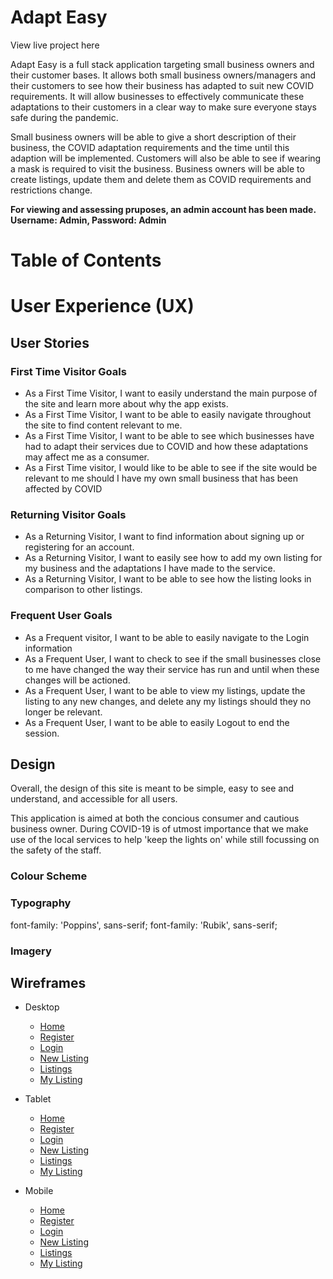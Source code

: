 # **Adapt Easy**

View live project here 

Adapt Easy is a full stack application targeting small business owners and their customer bases. It allows both small business owners/managers and their customers to see how their business has adapted to suit new COVID requirements. It will allow businesses to effectively communicate these adaptations to their customers in a clear way to make sure everyone stays safe during the pandemic.

Small business owners will be able to give a short description of their business, the COVID adaptation requirements and the time until this adaption will be implemented. Customers will also be able to see if wearing a mask is required to visit the business. Business owners will be able to create listings, update them and delete them as COVID requirements and restrictions change. 

**For viewing and assessing pruposes, an admin account has been made. Username: Admin, Password: Admin**

# Table of Contents

# User Experience (UX)

## User Stories

### First Time Visitor Goals

- As a First Time Visitor, I want to easily understand the main purpose of the site and learn more about why the app exists. 
- As a First Time Visitor, I want to be able to easily navigate throughout the site to find content relevant to me.
- As a First Time Visitor, I want to be able to see which businesses have had to adapt their services due to COVID and how these adaptations may affect me as a consumer.
- As a First Time visitor, I would like to be able to see if the site would be relevant to me should I have my own small business that has been affected by COVID

### Returning Visitor Goals

- As a Returning Visitor, I want to find information about signing up or registering for an account. 
- As a Returning Visitor, I want to easily see how to add my own listing for my business and the adaptations I have made to the service.
- As a Returning Visitor, I want to be able to see how the listing looks in comparison to other listings. 

### Frequent User Goals
- As a Frequent visitor, I want to be able to easily navigate to the Login information
- As a Frequent User, I want to check to see if the small businesses close to me have changed the way their service has run and until when these changes will be actioned.
- As a Frequent User, I want to be able to view my listings, update the listing to any new changes, and delete any my listings should they no longer be relevant. 
- As a Frequent User, I want to be able to easily Logout to end the session. 

## Design

Overall, the design of this site is meant to be simple, easy to see and understand, and accessible for all users. 

This application is aimed at both the concious consumer and cautious business owner. During COVID-19 is of utmost importance that we make use of the local services to help 'keep the lights on' while still focussing on the safety of the staff. 


### Colour Scheme


### Typography
font-family: 'Poppins', sans-serif;
font-family: 'Rubik', sans-serif;


### Imagery


## Wireframes

- Desktop
  - [Home](wireframes/desktop/about_desktop.JPG)
  - [Register](wireframes/desktop/register_desktop.JPG)
  - [Login](wireframes/desktop/login_desktop.JPG)
  - [New Listing](wireframes/desktop/new_listing_desktop.JPG)
  - [Listings](wireframes/desktop/listings_desktop.JPG)
  - [My Listing](wireframes/desktop/my_listingt_desktop.JPG)

- Tablet
  - [Home](wireframes/tablet/about_tablet.JPG)
  - [Register](wireframes/tablet/register_tablet.JPG)
  - [Login](wireframes/tablet/login_tablet.JPG)
  - [New Listing](wireframes/tablet/new_listing_tablet.JPG)
  - [Listings](wireframes/tablet/listings_tablet.JPG)
  - [My Listing](wireframes/tablet/my_listing_tablet.JPG)
  
- Mobile
  - [Home](wireframes/mobile/about_mobile.JPG)
  - [Register](wireframes/mobile/register_mobile.JPG)
  - [Login](wireframes/mobile/login_mobile.JPG)
  - [New Listing](wireframes/mobile/new_listing_mobile.JPG)
  - [Listings](wireframes/mobile/listings_mobile.JPG)
  - [My Listing](wireframes/mobile/my_listing_mobile.JPG)
